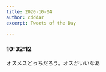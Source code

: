 ```yaml
---
title: 2020-10-04
author: cdddar
excerpt: Tweets of the Day

---
```


### 10:32:12

オスメスどっちだろう。オスがいいなあ
